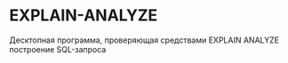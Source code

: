 # EXPLAIN-ANALYZE
Десктопная программа, проверяющая средствами EXPLAIN ANALYZE построение SQL-запроса
